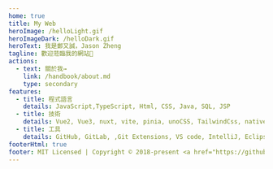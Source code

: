 ```yaml
---
home: true
title: My Web
heroImage: /helloLight.gif
heroImageDark: /helloDark.gif
heroText: 我是鄭又誠，Jason Zheng
tagline: 歡迎蒞臨我的網站👋
actions:
  - text: 關於我→
    link: /handbook/about.md
    type: secondary
features:
  - title: 程式語言
    details: JavaScript,TypeScript, Html, CSS, Java, SQL, JSP
  - title: 技術
    details: Vue2, Vue3, nuxt, vite, pinia, unoCSS, TailwindCss, nativeUI, Spring Boot, PL/SQL
  - title: 工具
    details: GitHub, GitLab, ,Git Extensions, VS code, IntelliJ, Eclipse, SourceTree, Trello, Figma
footerHtml: true
footer: MIT Licensed | Copyright © 2018-present <a href="https://github.com/JasonZheng0917">Jason Zheng</a>
---
```

